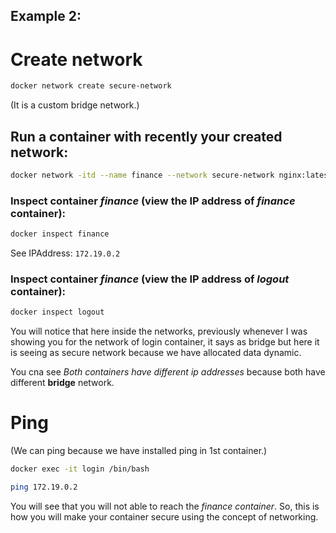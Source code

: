 ## Example 2:



# Create network 



```bash
docker network create secure-network 
```

(It is a custom bridge network.)


## Run a container **with recently your created network**:


```bash
docker network -itd --name finance --network secure-network nginx:latest
```

### Inspect container *finance* (view the IP address of *finance* container):

```bash
docker inspect finance 
```

See IPAddress: `172.19.0.2`




### Inspect container *finance* (view the IP address of *logout* container):


```bash
docker inspect logout
```



You will notice that here inside the networks, previously whenever I was showing you for the network of login container, it says as bridge but here it is seeing as secure network because we have allocated data dynamic.


You cna see *Both containers have different ip addresses* because both have different **bridge** network.



# Ping

(We can ping because we have installed ping in 1st container.)

```bash
docker exec -it login /bin/bash 
```

```bash
ping 172.19.0.2
```


You will see that you will not able to reach the *finance container*. So, this is how you will make your container secure using the concept of networking.
